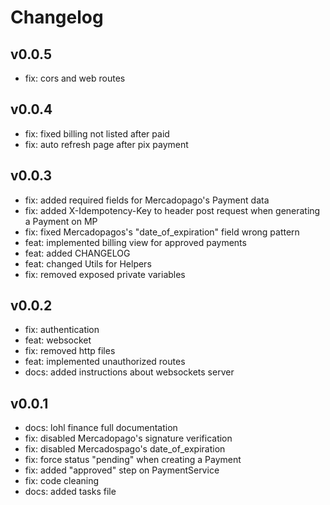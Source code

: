 # Changelog

## v0.0.5

- fix: cors and web routes

## v0.0.4

- fix: fixed billing not listed after paid
- fix: auto refresh page after pix payment

## v0.0.3

- fix: added required fields for Mercadopago's Payment data
- fix: added X-Idempotency-Key to header post request when generating a Payment on MP 
- fix: fixed Mercadopagos's "date_of_expiration" field wrong pattern 
- feat: implemented billing view for approved payments
- feat: added CHANGELOG
- feat: changed Utils for Helpers
- fix: removed exposed private variables
 
## v0.0.2

- fix: authentication
- feat: websocket
- fix: removed http files
- feat: implemented unauthorized routes
- docs: added instructions about websockets server

## v0.0.1

- docs: lohl finance full documentation
- fix: disabled Mercadopago's signature verification
- fix: disabled Mercadospago's date_of_expiration
- fix: force status "pending" when creating a Payment
- fix: added "approved" step on PaymentService
- fix: code cleaning
- docs: added tasks file
